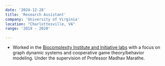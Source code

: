 ```yaml
---
date: '2024-12-28'
title: 'Research Assistant'
company: 'University of Virginia'
location: "Charlottesville, VA"
range: '2019 - 2020'

---
```


- Worked in the [Biocomplexity Institute and Initiative labs](https://biocomplexity.virginia.edu/) with a focus on graph dynamic systems and cooperative game theory/behavior modeling. Under the supervision of Professor Madhav Marathe. 
